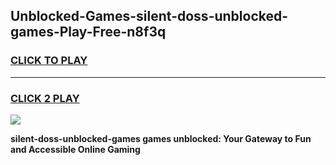 
## Unblocked-Games-silent-doss-unblocked-games-Play-Free-n8f3q
<h3>
<a href="https://premium76.site?title=silent-doss-unblocked-games&ref=09A">CLICK TO PLAY</a></h3>
<hr>

<h3>
<a href="https://premium76.site?title=silent-doss-unblocked-games&ref=09A">CLICK 2 PLAY</a>
  
</h3>

<a href="https://premium76.site?title=silent-doss-unblocked-games&ref=09A"><img src="https://clearcache.store/games.png"></a>


**silent-doss-unblocked-games games unblocked: Your Gateway to Fun and Accessible Online Gaming**
